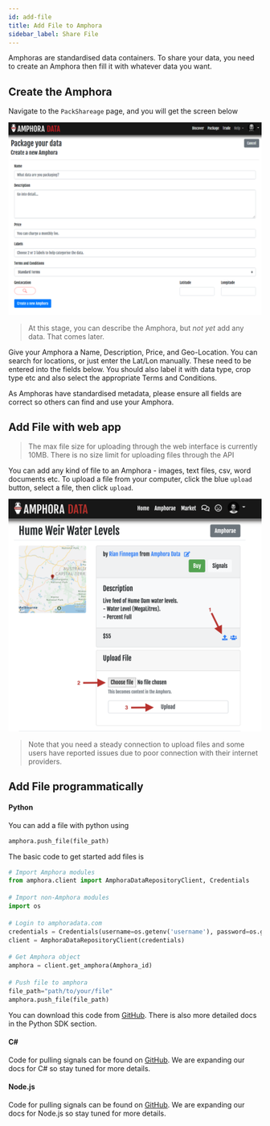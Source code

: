 ```yaml
---
id: add-file
title: Add File to Amphora
sidebar_label: Share File
---
```

Amphoras are standardised data containers. To share your data, you need to create an Amphora then fill it with whatever data you want.

## Create the Amphora

Navigate to the `PackShareage` page, and you will get the screen below

<kbd>
<img src="/docs/assets/screenshots/nav_create_amphora.png">
</kbd>

> At this stage, you can describe the Amphora, but *not yet* add any data. That comes later.

Give your Amphora a Name, Description, Price, and Geo-Location. You can search for locations, or just enter the Lat/Lon manually. These need to be entered into the fields below. You should also label it with data type, crop type etc and also select the appropriate Terms and Conditions.

As Amphoras have standardised metadata, please ensure all fields are correct so others can find and use your Amphora.

## Add File with web app

> The max file size for uploading through the web interface is currently 10MB. There is no size limit for uploading files through the API

You can add any kind of file to an Amphora - images, text files, csv, word documents etc. To upload a file from your computer, click the blue `upload` button, select a file, then click `upload`.

<kbd>
<img src="/docs/assets/screenshots/add_file_amphora.png">
</kbd>

> Note that you need a steady connection to upload files and some users have reported issues due to poor connection with their internet providers.

## Add File programmatically

#### Python

You can add a file with python using
```py
amphora.push_file(file_path)
```
The basic code to get started add files is 
```py
# Import Amphora modules
from amphora.client import AmphoraDataRepositoryClient, Credentials

# Import non-Amphora modules
import os

# Login to amphoradata.com
credentials = Credentials(username=os.getenv('username'), password=os.getenv('password')) 
client = AmphoraDataRepositoryClient(credentials)

# Get Amphora object
amphora = client.get_amphora(Amphora_id) 

# Push file to amphora
file_path="path/to/your/file"
amphora.push_file(file_path)
```
You can download this code from [GitHub](https://github.com/amphoradata/samples/blob/master/generic_templates/Push_a_file.py). There is also more detailed docs in the Python SDK section.

#### C#
Code for pulling signals can be found on [GitHub](https://github.com/amphoradata/dotnet-sdk/tree/master/sample). We are expanding our docs for C# so stay tuned for more details.

#### Node.js
Code for pulling signals can be found on [GitHub](https://github.com/amphoradata/nodejs-sdk/tree/master/samples). We are expanding our docs for Node.js so stay tuned for more details.


